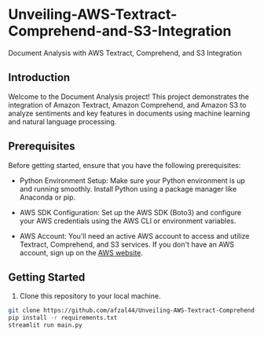# Unveiling-AWS-Textract-Comprehend-and-S3-Integration
 Document Analysis with AWS Textract, Comprehend, and S3 Integration

## Introduction

Welcome to the Document Analysis project! This project demonstrates the integration of Amazon Textract, Amazon Comprehend, and Amazon S3 to analyze sentiments and key features in documents using machine learning and natural language processing.

## Prerequisites

Before getting started, ensure that you have the following prerequisites:

- Python Environment Setup: Make sure your Python environment is up and running smoothly. Install Python using a package manager like Anaconda or pip.

- AWS SDK Configuration: Set up the AWS SDK (Boto3) and configure your AWS credentials using the AWS CLI or environment variables.

- AWS Account: You'll need an active AWS account to access and utilize Textract, Comprehend, and S3 services. If you don't have an AWS account, sign up on the [AWS website](https://aws.amazon.com/).

## Getting Started

1. Clone this repository to your local machine.

```bash
git clone https://github.com/afzal44/Unveiling-AWS-Textract-Comprehend-and-S3-Integration.git
pip install -r requirements.txt
streamlit run main.py

```


